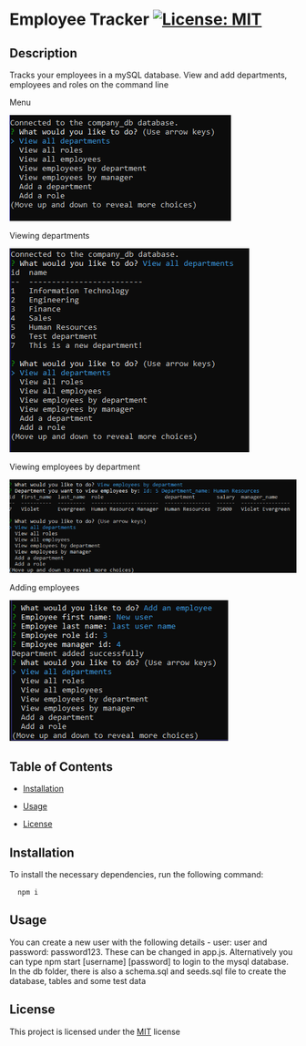 # Employee Tracker [![License: MIT](https://img.shields.io/badge/License-MIT-yellow.svg)](https://opensource.org/licenses/MIT)
  

## Description
Tracks your employees in a mySQL database. View and add departments, employees and roles on the command line

Menu

![](./images/menu.png)

Viewing departments

![](./images/viewing_departments.PNG)

Viewing employees by department

![](./images/view_employees_by_department.PNG)

Adding employees

![](./images/adding_employee.PNG)
  

## Table of Contents
- [Installation](#installation)
  
- [Usage](#usage)
  
- [License](#license)
  

## Installation
To install the necessary dependencies, run the following command:
```
  npm i
```
  

## Usage
You can create a new user with the following details - user: user and password: password123. These can be changed in app.js. Alternatively you can type npm start [username] [password] to login to the mysql database. In the db folder, there is also a schema.sql and seeds.sql file to create the database, tables and some test data
  

## License
This project is licensed under the [MIT](https://opensource.org/licenses/MIT) license
